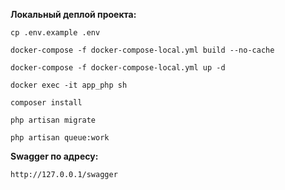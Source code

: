 **Локальный деплой проекта:**

```
cp .env.example .env
```

```
docker-compose -f docker-compose-local.yml build --no-cache
```
```
docker-compose -f docker-compose-local.yml up -d
```
```
docker exec -it app_php sh
```
```
composer install
```

```
php artisan migrate
```

```
php artisan queue:work
```

**Swagger по адресу:**
```
http://127.0.0.1/swagger
```
